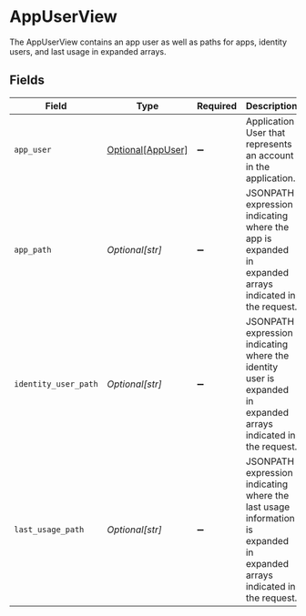 # AppUserView

The AppUserView contains an app user as well as paths for apps, identity users, and last usage in expanded arrays.


## Fields

| Field                                                                                                                    | Type                                                                                                                     | Required                                                                                                                 | Description                                                                                                              |
| ------------------------------------------------------------------------------------------------------------------------ | ------------------------------------------------------------------------------------------------------------------------ | ------------------------------------------------------------------------------------------------------------------------ | ------------------------------------------------------------------------------------------------------------------------ |
| `app_user`                                                                                                               | [Optional[AppUser]](../../models/shared/appuser.md)                                                                      | :heavy_minus_sign:                                                                                                       | Application User that represents an account in the application.                                                          |
| `app_path`                                                                                                               | *Optional[str]*                                                                                                          | :heavy_minus_sign:                                                                                                       | JSONPATH expression indicating where the app is expanded in expanded arrays indicated in the request.                    |
| `identity_user_path`                                                                                                     | *Optional[str]*                                                                                                          | :heavy_minus_sign:                                                                                                       | JSONPATH expression indicating where the identity user is expanded in expanded arrays indicated in the request.          |
| `last_usage_path`                                                                                                        | *Optional[str]*                                                                                                          | :heavy_minus_sign:                                                                                                       | JSONPATH expression indicating where the last usage information is expanded in expanded arrays indicated in the request. |